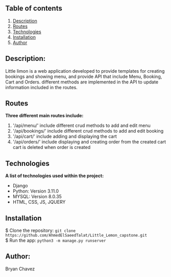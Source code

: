 ## Table of contents
1. [Description](#description)
2. [Routes](#routes)
3. [Technologies](#technologies)
4. [Installation](#installation)
5. [Author](#author)

## Description:
Little limon is a web application developed to provide templates for creating bookings and showing menu, and provide API that include
Menu, Booking, Cart and Orders. different methods are implemented in the API to update information included in the routes.

## Routes
**Three different main routes include:**  
1. '/api/menu/'
    include different crud methods to add and edit menu
2. '/api/bookings/'
    include different crud methods to add and edit booking 
3. '/api/cart/'
    include adding and displaying the cart
4. '/api/orders/'
    include displaying and creating order from the created cart
    cart is deleted when order is created

## Technologies
**A list of technologies used within the project:**  
* Django
* Python: Version 3.11.0 
* MYSQL: Version  8.0.35
* HTML, CSS, JS, JQUERY

## Installation
$ Clone the repository: `git clone https://github.com/AhmedElSaeedTalat/Little_Lemon_capstone.git`  
$ Run the app: `python3 -m manage.py runserver`
  
## Author:
Bryan Chavez


